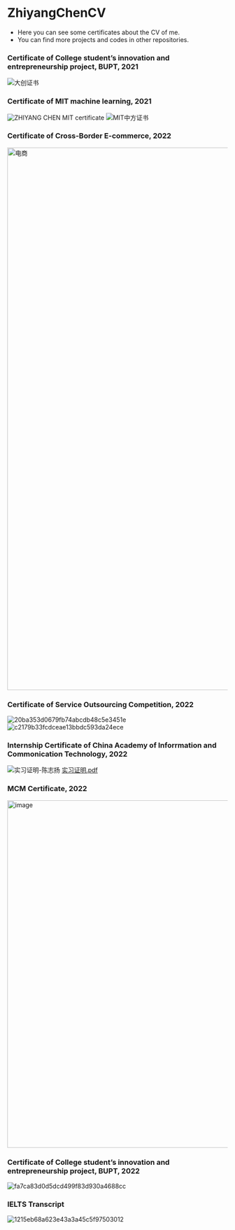 # ZhiyangChenCV
- Here you can see some certificates about the CV of me.
- You can find more projects and codes in other repositories.


### Certificate of College student’s innovation and entrepreneurship project, BUPT, 2021
![大创证书](https://user-images.githubusercontent.com/58174623/140874854-b5ef2415-a008-4037-b392-549b7edccead.jpg)

### Certificate of MIT machine learning, 2021
![ZHIYANG CHEN MIT certificate](https://user-images.githubusercontent.com/58174623/140875210-e4b1b1a5-e767-49f1-a596-afbdc479d54e.png)
![MIT中方证书](https://user-images.githubusercontent.com/58174623/145195924-fe760a9b-b64d-4dd8-82ec-6a2d5dc8b281.jpg)

### Certificate of Cross-Border E-commerce, 2022
<img width="1240" alt="电商" src="https://user-images.githubusercontent.com/58174623/170473502-4bfa5830-f46f-4fd5-a3b2-4ce655cfb435.png">

### Certificate of Service Outsourcing Competition, 2022
![20ba353d0679fb74abcdb48c5e3451e](https://user-images.githubusercontent.com/58174623/191955340-daf0dde0-2322-4ccf-ba94-629e00e55f8f.jpg)
![c2179b33fcdceae13bbdc593da24ece](https://user-images.githubusercontent.com/58174623/191955350-a57bd1e8-4ae7-4602-9cb4-63e06569d9a6.jpg)


### Internship Certificate of China Academy of Inforrmation and Commonication Technology, 2022
![实习证明-陈志扬](https://user-images.githubusercontent.com/58174623/162197866-818863a1-c4e5-49d9-aaff-08d9ceba8de1.jpg)
[实习证明.pdf](https://github.com/chenzhizhi0822/ZhiyangChen_CV/files/8638680/default.pdf)

### MCM Certificate, 2022
<img width="794" alt="image" src="https://user-images.githubusercontent.com/58174623/167097307-4f188234-8eb7-4f13-b310-0f15317765fb.png">

### Certificate of College student’s innovation and entrepreneurship project, BUPT, 2022
![fa7ca83d0d5dcd499f83d930a4688cc](https://user-images.githubusercontent.com/58174623/190051702-031834eb-b3e8-4649-babb-a5e18c3268bd.jpg)

### IELTS Transcript
![1215eb68a623e43a3a45c5f97503012](https://user-images.githubusercontent.com/58174623/190051798-bf8a6e7d-836b-4249-9693-2d6749687448.jpg)

